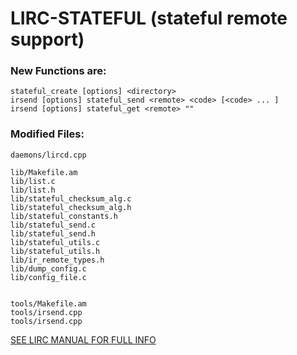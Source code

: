# LIRC-STATEFUL (stateful remote support)
### New Functions are:	
```
stateful_create [options] <directory>
irsend [options] stateful_send <remote> <code> [<code> ... ]
irsend [options] stateful_get <remote> ""
```

### Modified Files:
```
daemons/lircd.cpp

lib/Makefile.am
lib/list.c
lib/list.h
lib/stateful_checksum_alg.c
lib/stateful_checksum_alg.h
lib/stateful_constants.h
lib/stateful_send.c
lib/stateful_send.h
lib/stateful_utils.c
lib/stateful_utils.h
lib/ir_remote_types.h
lib/dump_config.c
lib/config_file.c


tools/Makefile.am
tools/irsend.cpp
tools/irsend.cpp
```

[SEE LIRC MANUAL FOR FULL INFO](http://www.lirc.org/html/index.html)
